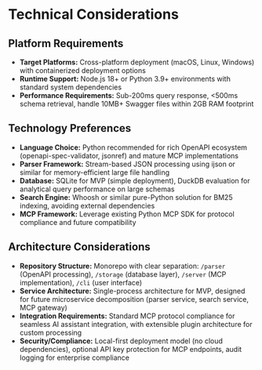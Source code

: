 # Technical Considerations

## Platform Requirements
- **Target Platforms:** Cross-platform deployment (macOS, Linux, Windows) with containerized deployment options
- **Runtime Support:** Node.js 18+ or Python 3.9+ environments with standard system dependencies
- **Performance Requirements:** Sub-200ms query response, <500ms schema retrieval, handle 10MB+ Swagger files within 2GB RAM footprint

## Technology Preferences
- **Language Choice:** Python recommended for rich OpenAPI ecosystem (openapi-spec-validator, jsonref) and mature MCP implementations
- **Parser Framework:** Stream-based JSON processing using ijson or similar for memory-efficient large file handling
- **Database:** SQLite for MVP (simple deployment), DuckDB evaluation for analytical query performance on large schemas
- **Search Engine:** Whoosh or similar pure-Python solution for BM25 indexing, avoiding external dependencies
- **MCP Framework:** Leverage existing Python MCP SDK for protocol compliance and future compatibility

## Architecture Considerations
- **Repository Structure:** Monorepo with clear separation: `/parser` (OpenAPI processing), `/storage` (database layer), `/server` (MCP implementation), `/cli` (user interface)
- **Service Architecture:** Single-process architecture for MVP, designed for future microservice decomposition (parser service, search service, MCP gateway)
- **Integration Requirements:** Standard MCP protocol compliance for seamless AI assistant integration, with extensible plugin architecture for custom processing
- **Security/Compliance:** Local-first deployment model (no cloud dependencies), optional API key protection for MCP endpoints, audit logging for enterprise compliance
